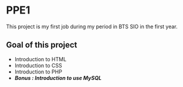 # PPE1
This project is my first job during my period in BTS SIO in the first year. 
## Goal of this project 
- Introduction to HTML
- Introduction to CSS
- Introduction to PHP
- ***Bonus : Introduction to use MySQL***
